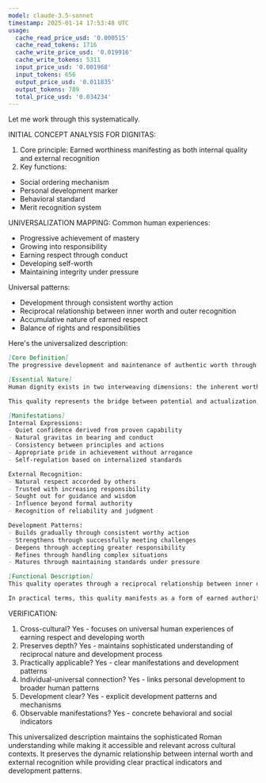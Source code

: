 ```yaml
---
model: claude-3.5-sonnet
timestamp: 2025-01-14 17:53:48 UTC
usage:
  cache_read_price_usd: '0.000515'
  cache_read_tokens: 1716
  cache_write_price_usd: '0.019916'
  cache_write_tokens: 5311
  input_price_usd: '0.001968'
  input_tokens: 656
  output_price_usd: '0.011835'
  output_tokens: 789
  total_price_usd: '0.034234'
---
```


Let me work through this systematically.

INITIAL CONCEPT ANALYSIS FOR DIGNITAS:
1. Core principle: Earned worthiness manifesting as both internal quality and external recognition
2. Key functions: 
- Social ordering mechanism
- Personal development marker
- Behavioral standard
- Merit recognition system

UNIVERSALIZATION MAPPING:
Common human experiences:
- Progressive achievement of mastery
- Growing into responsibility
- Earning respect through conduct
- Developing self-worth
- Maintaining integrity under pressure

Universal patterns:
- Development through consistent worthy action
- Reciprocal relationship between inner worth and outer recognition
- Accumulative nature of earned respect
- Balance of rights and responsibilities

Here's the universalized description:

```markdown
[Core Definition]
The progressive development and maintenance of authentic worth through consistent excellence in conduct, character, and contribution, manifesting as both internal quality and earned external recognition, creating a self-reinforcing cycle of growing capability and responsibility.

[Essential Nature]
Human dignity exists in two interweaving dimensions: the inherent worth of human consciousness and the earned dignity of demonstrated excellence. This earned dignity develops through a continuous process of worthy action, ethical conduct, and meaningful contribution, creating an accumulating foundation of legitimate influence and recognized capability.

This quality represents the bridge between potential and actualization, where consistent demonstration of excellence and integrity creates a tangible presence of worth that others naturally recognize and respect. It manifests as a form of earned authority that exists independent of formal position or power.

[Manifestations]
Internal Expressions:
- Quiet confidence derived from proven capability
- Natural gravitas in bearing and conduct
- Consistency between principles and actions
- Appropriate pride in achievement without arrogance
- Self-regulation based on internalized standards

External Recognition:
- Natural respect accorded by others
- Trusted with increasing responsibility
- Sought out for guidance and wisdom
- Influence beyond formal authority
- Recognition of reliability and judgment

Development Patterns:
- Builds gradually through consistent worthy action
- Strengthens through successfully meeting challenges
- Deepens through accepting greater responsibility
- Refines through handling complex situations
- Matures through maintaining standards under pressure

[Functional Description]
This quality operates through a reciprocal relationship between inner development and outer recognition. As one consistently demonstrates excellence, reliability, and integrity, both self-trust and external trust naturally grow. This creates opportunities for greater responsibility, which, when successfully met, further develops capability and worth. The process is self-reinforcing but requires constant maintenance through continued worthy action.

In practical terms, this quality manifests as a form of earned authority that transcends formal position. It shows in the natural respect accorded by others, the willingness of people to seek one's counsel, and the ability to influence through wisdom and demonstrated worth rather than power. While it builds slowly, it becomes a stable foundation for both personal development and positive social impact, provided it is maintained through consistent worthy conduct.
```

VERIFICATION:
1. Cross-cultural? Yes - focuses on universal human experiences of earning respect and developing worth
2. Preserves depth? Yes - maintains sophisticated understanding of reciprocal nature and development process
3. Practically applicable? Yes - clear manifestations and development patterns
4. Individual-universal connection? Yes - links personal development to broader human patterns
5. Development clear? Yes - explicit development patterns and mechanisms
6. Observable manifestations? Yes - concrete behavioral and social indicators

This universalized description maintains the sophisticated Roman understanding while making it accessible and relevant across cultural contexts. It preserves the dynamic relationship between internal worth and external recognition while providing clear practical indicators and development patterns.